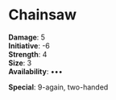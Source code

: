 # Chainsaw

**Damage**: 5\
**Initiative**: -6\
**Strength**: 4\
**Size**: 3\
**Availability**: •••

**Special**: 9-again, two-handed